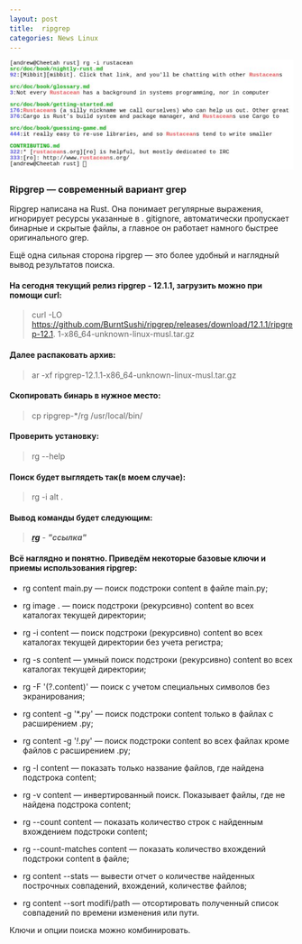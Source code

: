 ```yaml
---
layout: post
title:  ripgrep
categories: News Linux
---
```


![](/image/my_image/ripgrep.jpg)

### Ripgrep — современный вариант grep

 Ripgrep написана на Rust. Она понимает регулярные выражения, игнорирует ресурсы указанные в .
  gitignore, автоматически пропускает бинарные и скрытые файлы, а главное он работает намного 
 быстрее оригинального grep.

Ещё одна сильная сторона ripgrep — это более удобный и наглядный вывод результатов поиска. 


#### На сегодня текущий релиз ripgrep - 12.1.1, загрузить можно при помощи curl:

>curl -LO https://github.com/BurntSushi/ripgrep/releases/download/12.1.1/ripgrep-12.1.
> 1-x86_64-unknown-linux-musl.tar.gz

#### Далее распаковать архив:

>ar -xf ripgrep-12.1.1-x86_64-unknown-linux-musl.tar.gz

#### Скопировать бинарь в нужное место:

>cp ripgrep-*/rg /usr/local/bin/

#### Проверить установку:

>rg --help

#### Поиск будет выглядеть так(в моем случае):

>rg -i alt .

#### Вывод команды будет следующим:

><a class="blu" href="https://disk.yandex.ru/i/Ho4yY--f5bjjBQ" target="_blank">***rg***</a> - 
> ***"ссылка"***

#### Всё наглядно и понятно. Приведём некоторые базовые ключи и приемы использования ripgrep:

- rg content main.py — поиск подстроки content в файле main.py;

- rg image . — поиск подстроки (рекурсивно) content во всех каталогах текущей директории;

- rg -i content — поиск подстроки (рекурсивно) content во всех каталогах текущей директории без 
учета регистра;

- rg -s content — умный поиск подстроки (рекурсивно) content во всех каталогах текущей директории;

- rg -F '(?.content)' — поиск с учетом специальных символов без экранирования;

- rg content -g '*.py' — поиск подстроки content только в файлах с расширением .py;

- rg content -g '*!*.py' — поиск подстроки content во всех файлах кроме файлов с расширением .py;

- rg -l content — показать только название файлов, где найдена подстрока content;

- rg -v content — инвертированный поиск. Показывает файлы, где не найдена подстрока content;

- rg --count content — показать количество строк с найденным вхождением подстроки content;

- rg --count-matches content — показать количество вхождений подстроки content в файле;

- rg content --stats — вывести отчет о количестве найденных построчных совпадений, вхождений, 
количестве файлов;

- rg content --sort modifi/path — отсортировать полученный список совпадений по времени изменения 
или пути.

Ключи и опции поиска можно комбинировать. 